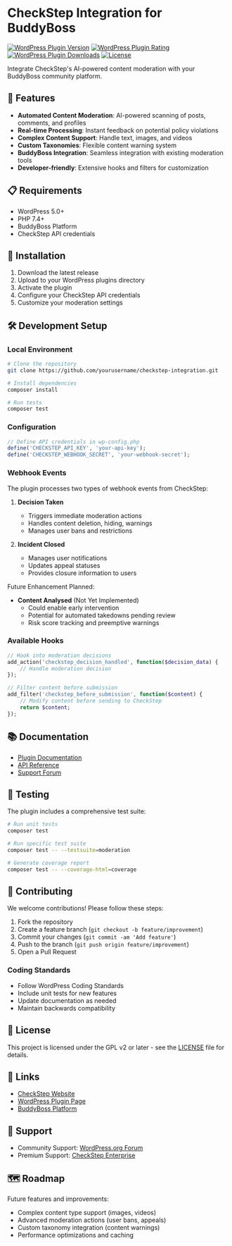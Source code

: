 # CheckStep Integration for BuddyBoss

[![WordPress Plugin Version](https://img.shields.io/wordpress/plugin/v/checkstep-integration.svg)](https://wordpress.org/plugins/checkstep-integration/)
[![WordPress Plugin Rating](https://img.shields.io/wordpress/plugin/r/checkstep-integration.svg)](https://wordpress.org/plugins/checkstep-integration/)
[![WordPress Plugin Downloads](https://img.shields.io/wordpress/plugin/dt/checkstep-integration.svg)](https://wordpress.org/plugins/checkstep-integration/)
[![License](https://img.shields.io/badge/license-GPL--2.0%2B-blue.svg)](https://www.gnu.org/licenses/gpl-2.0.html)

Integrate CheckStep's AI-powered content moderation with your BuddyBoss community platform.

## 🚀 Features

- **Automated Content Moderation**: AI-powered scanning of posts, comments, and profiles
- **Real-time Processing**: Instant feedback on potential policy violations
- **Complex Content Support**: Handle text, images, and videos
- **Custom Taxonomies**: Flexible content warning system
- **BuddyBoss Integration**: Seamless integration with existing moderation tools
- **Developer-friendly**: Extensive hooks and filters for customization

## 📋 Requirements

- WordPress 5.0+
- PHP 7.4+
- BuddyBoss Platform
- CheckStep API credentials

## 🔧 Installation

1. Download the latest release
2. Upload to your WordPress plugins directory
3. Activate the plugin
4. Configure your CheckStep API credentials
5. Customize your moderation settings

## 🛠️ Development Setup

### Local Environment

```bash
# Clone the repository
git clone https://github.com/yourusername/checkstep-integration.git

# Install dependencies
composer install

# Run tests
composer test
```

### Configuration

```php
// Define API credentials in wp-config.php
define('CHECKSTEP_API_KEY', 'your-api-key');
define('CHECKSTEP_WEBHOOK_SECRET', 'your-webhook-secret');
```

### Webhook Events

The plugin processes two types of webhook events from CheckStep:

1. **Decision Taken**
   - Triggers immediate moderation actions
   - Handles content deletion, hiding, warnings
   - Manages user bans and restrictions

2. **Incident Closed**
   - Manages user notifications
   - Updates appeal statuses
   - Provides closure information to users

Future Enhancement Planned:
- **Content Analysed** (Not Yet Implemented)
  - Could enable early intervention
  - Potential for automated takedowns pending review
  - Risk score tracking and preemptive warnings

### Available Hooks

```php
// Hook into moderation decisions
add_action('checkstep_decision_handled', function($decision_data) {
    // Handle moderation decision
});

// Filter content before submission
add_filter('checkstep_before_submission', function($content) {
    // Modify content before sending to CheckStep
    return $content;
});
```

## 📚 Documentation

- [Plugin Documentation](https://docs.checkstep.com/wordpress)
- [API Reference](https://docs.checkstep.com/api)
- [Support Forum](https://wordpress.org/support/plugin/checkstep-integration/)

## 🧪 Testing

The plugin includes a comprehensive test suite:

```bash
# Run unit tests
composer test

# Run specific test suite
composer test -- --testsuite=moderation

# Generate coverage report
composer test -- --coverage-html=coverage
```

## 🤝 Contributing

We welcome contributions! Please follow these steps:

1. Fork the repository
2. Create a feature branch (`git checkout -b feature/improvement`)
3. Commit your changes (`git commit -am 'Add feature'`)
4. Push to the branch (`git push origin feature/improvement`)
5. Open a Pull Request

### Coding Standards

- Follow WordPress Coding Standards
- Include unit tests for new features
- Update documentation as needed
- Maintain backwards compatibility

## 📜 License

This project is licensed under the GPL v2 or later - see the [LICENSE](LICENSE) file for details.

## 🔗 Links

- [CheckStep Website](https://checkstep.com)
- [WordPress Plugin Page](https://wordpress.org/plugins/checkstep-integration/)
- [BuddyBoss Platform](https://buddyboss.com)

## 🙋 Support

- Community Support: [WordPress.org Forum](https://wordpress.org/support/plugin/checkstep-integration/)
- Premium Support: [CheckStep Enterprise](https://checkstep.com/enterprise)

## 🗺️ Roadmap

Future features and improvements:

- Complex content type support (images, videos)
- Advanced moderation actions (user bans, appeals)
- Custom taxonomy integration (content warnings)
- Performance optimizations and caching